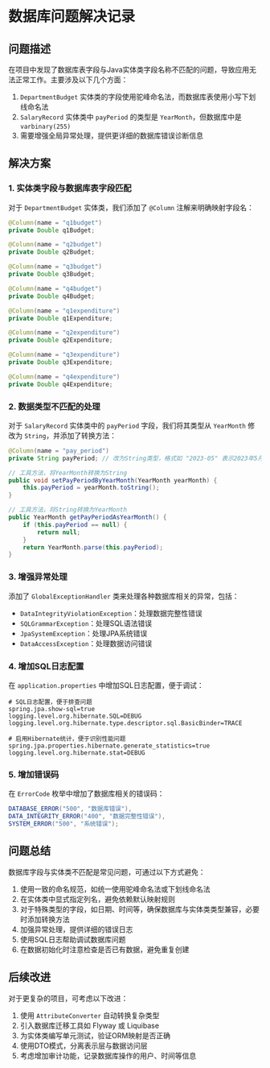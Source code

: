 # 数据库问题解决记录

## 问题描述

在项目中发现了数据库表字段与Java实体类字段名称不匹配的问题，导致应用无法正常工作。主要涉及以下几个方面：

1. `DepartmentBudget` 实体类的字段使用驼峰命名法，而数据库表使用小写下划线命名法
2. `SalaryRecord` 实体类中 `payPeriod` 的类型是 `YearMonth`，但数据库中是 `varbinary(255)`
3. 需要增强全局异常处理，提供更详细的数据库错误诊断信息

## 解决方案

### 1. 实体类字段与数据库表字段匹配

对于 `DepartmentBudget` 实体类，我们添加了 `@Column` 注解来明确映射字段名：

```java
@Column(name = "q1budget")
private Double q1Budget;

@Column(name = "q2budget")
private Double q2Budget;

@Column(name = "q3budget")
private Double q3Budget;

@Column(name = "q4budget")
private Double q4Budget;

@Column(name = "q1expenditure")
private Double q1Expenditure;

@Column(name = "q2expenditure")
private Double q2Expenditure;

@Column(name = "q3expenditure")
private Double q3Expenditure;

@Column(name = "q4expenditure")
private Double q4Expenditure;
```

### 2. 数据类型不匹配的处理

对于 `SalaryRecord` 实体类中的 `payPeriod` 字段，我们将其类型从 `YearMonth` 修改为 `String`，并添加了转换方法：

```java
@Column(name = "pay_period")
private String payPeriod; // 改为String类型，格式如 "2023-05" 表示2023年5月

// 工具方法，将YearMonth转换为String
public void setPayPeriodByYearMonth(YearMonth yearMonth) {
    this.payPeriod = yearMonth.toString();
}

// 工具方法，将String转换为YearMonth
public YearMonth getPayPeriodAsYearMonth() {
    if (this.payPeriod == null) {
        return null;
    }
    return YearMonth.parse(this.payPeriod);
}
```

### 3. 增强异常处理

添加了 `GlobalExceptionHandler` 类来处理各种数据库相关的异常，包括：

- `DataIntegrityViolationException`：处理数据完整性错误
- `SQLGrammarException`：处理SQL语法错误
- `JpaSystemException`：处理JPA系统错误
- `DataAccessException`：处理数据访问错误

### 4. 增加SQL日志配置

在 `application.properties` 中增加SQL日志配置，便于调试：

```properties
# SQL日志配置，便于排查问题
spring.jpa.show-sql=true
logging.level.org.hibernate.SQL=DEBUG
logging.level.org.hibernate.type.descriptor.sql.BasicBinder=TRACE

# 启用Hibernate统计，便于识别性能问题
spring.jpa.properties.hibernate.generate_statistics=true
logging.level.org.hibernate.stat=DEBUG
```

### 5. 增加错误码

在 `ErrorCode` 枚举中增加了数据库相关的错误码：

```java
DATABASE_ERROR("500", "数据库错误"),
DATA_INTEGRITY_ERROR("400", "数据完整性错误"),
SYSTEM_ERROR("500", "系统错误");
```

## 问题总结

数据库字段与实体类不匹配是常见问题，可通过以下方式避免：

1. 使用一致的命名规范，如统一使用驼峰命名法或下划线命名法
2. 在实体类中显式指定列名，避免依赖默认映射规则
3. 对于特殊类型的字段，如日期、时间等，确保数据库与实体类类型兼容，必要时添加转换方法
4. 加强异常处理，提供详细的错误日志
5. 使用SQL日志帮助调试数据库问题
6. 在数据初始化时注意检查是否已有数据，避免重复创建

## 后续改进

对于更复杂的项目，可考虑以下改进：

1. 使用 `AttributeConverter` 自动转换复杂类型
2. 引入数据库迁移工具如 Flyway 或 Liquibase
3. 为实体类编写单元测试，验证ORM映射是否正确
4. 使用DTO模式，分离表示层与数据访问层
5. 考虑增加审计功能，记录数据库操作的用户、时间等信息 